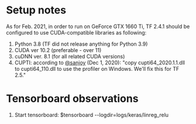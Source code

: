 # Setup notes
As for Feb. 2021, in order to run on GeForce GTX 1660 Ti,
TF 2.4.1 should be configured to use CUDA-compatible libraries as following:
1. Python 3.8 (TF did not release anything for Python 3.9)
2. CUDA ver 10.2 (preferable - over 11)
3. cuDNN ver. 8.1 (for all related CUDA versions)
4. CUPTI: according to  [@sanjoy](https://github.com/tensorflow/tensorflow/issues/43030) (Dec 1, 2020): "copy cupti64_2020.1.1.dll to cupti64_110.dll to use the profiler on Windows. We'll fix this for TF 2.5."

# Tensorboard observations
1. Start tensorboard: $tensorboard --logdir=logs/keras/linreg_relu